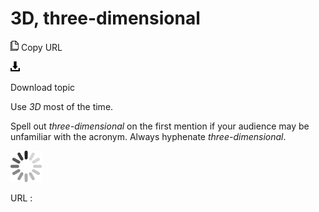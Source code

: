# 3D, three-dimensional

![Copy URL](media/3d-three-dimensional/Copy.png)
Copy URL

![Download](media/3d-three-dimensional/Download.png)

Download topic

Use *3D* most of the time. 

Spell out *three-dimensional* on the first mention if your audience may be unfamiliar with the acronym. Always hyphenate *three-dimensional*.

![In progress](media/3d-three-dimensional/activity-large.gif)

URL :
